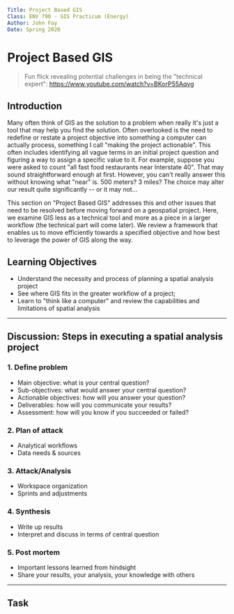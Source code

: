 ```yaml
Title: Project Based GIS
Class: ENV 790 - GIS Practicum (Energy)
Author: John Fay
Date: Spring 2020
```

# Project Based GIS

> Fun flick revealing potential challenges in being the "technical expert": https://www.youtube.com/watch?v=BKorP55Aqvg

## Introduction

Many often think of GIS as the solution to a problem when really it's just a tool that may help you find the solution. Often overlooked is the need to redefine or restate a project objective into something a computer can actually process, something I call "making the project actionable". This often includes identifying all vague terms in an initial project question and figuring a way to  assign a specific value to it. For example, suppose you were asked to count "all fast food restaurants near Interstate 40". That may sound straightforward enough at first. However, you can't really answer this without knowing what "near" is. 500 meters? 3 miles? The choice may alter our result quite significantly -- or it may not...

This section on "Project Based GIS" addresses this and other issues that need to be resolved before moving forward on a geospatial project. Here, we examine GIS less as a technical tool and more as a piece in a larger workflow (the technical part will come later). We review a framework that enables us to move efficiently towards a specified objective and how best to leverage the power of GIS along the way. 



## Learning Objectives

* Understand the necessity and process of planning a spatial analysis project
* See where GIS fits in the greater workflow of a project; 
* Learn to "think like a computer" and review the capabilities and limitations of spatial analysis



---

## Discussion: Steps in executing a spatial analysis project

### 1. Define problem

* Main objective: what is your central question?
* Sub-objectives: what would answer your central question?
* Actionable objectives: how will you answer your question? 
* Deliverables: how will you communicate your results?
* Assessment: how will you know if you succeeded or failed?

### 2. Plan of attack

* Analytical workflows
* Data needs & sources

### 3. Attack/Analysis

* Workspace organization
* Sprints and adjustments

### 4. Synthesis

* Write up results
* Interpret and discuss in terms of central question

### 5. Post mortem

* Important lessons learned from hindsight
* Share your results, your analysis, your knowledge with others

---



## Task 